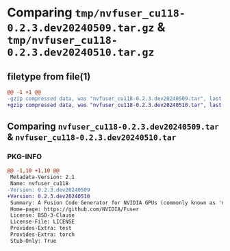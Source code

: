 # Comparing `tmp/nvfuser_cu118-0.2.3.dev20240509.tar.gz` & `tmp/nvfuser_cu118-0.2.3.dev20240510.tar.gz`

## filetype from file(1)

```diff
@@ -1 +1 @@
-gzip compressed data, was "nvfuser_cu118-0.2.3.dev20240509.tar", last modified: Mon Apr  5 07:00:00 1993, max compression
+gzip compressed data, was "nvfuser_cu118-0.2.3.dev20240510.tar", last modified: Mon Apr  5 07:00:00 1993, max compression
```

## Comparing `nvfuser_cu118-0.2.3.dev20240509.tar` & `nvfuser_cu118-0.2.3.dev20240510.tar`

### PKG-INFO

```diff
@@ -1,10 +1,10 @@
 Metadata-Version: 2.1
 Name: nvfuser_cu118
-Version: 0.2.3.dev20240509
+Version: 0.2.3.dev20240510
 Summary: A Fusion Code Generator for NVIDIA GPUs (commonly known as 'nvFuser')
 Home-page: https://github.com/NVIDIA/Fuser
 License: BSD-3-Clause
 License-File: LICENSE
 Provides-Extra: test
 Provides-Extra: torch
 Stub-Only: True
```

